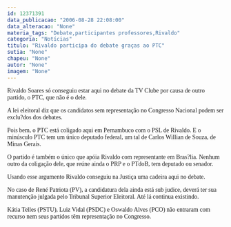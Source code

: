 ```yaml
---
id: 12371391
data_publicacao: "2006-08-28 22:08:00"
data_alteracao: "None"
materia_tags: "Debate,participantes professores,Rivaldo"
categoria: "Notícias"
titulo: "Rivaldo participa do debate graças ao PTC"
sutia: "None"
chapeu: "None"
autor: "None"
imagem: "None"
---
```

<p><P><FONT face=Verdana>Rivaldo Soares só conseguiu estar aqui no debate da TV Clube por causa de outro partido, o PTC, que não é o dele.</FONT></P></p>
<p><P><FONT face=Verdana>A lei eleitoral diz que os candidatos sem representação no Congresso Nacional podem ser exclu?dos dos debates.</FONT></P></p>
<p><P><FONT face=Verdana>Pois bem, o PTC está coligado aqui em Pernambuco com o PSL de Rivaldo. E o minúsculo PTC tem um único deputado federal, um tal de Carlos Willian de Souza, de Minas Gerais. </FONT></P></p>
<p><P><FONT face=Verdana>O partido é também o único que apóia Rivaldo com representante em Bras?lia. Nenhum outro da coligação dele, que reúne ainda o PRP e o PTdoB, tem deputado ou senador.</FONT></P></p>
<p><P><FONT face=Verdana>Usando esse argumento Rivaldo conseguiu na Justiça uma cadeira aqui no debate.</FONT></P></p>
<p><P><FONT face=Verdana>No caso de René Patriota (PV), a candidatura dela ainda está sub judice, deverá ter sua manutenção julgada pelo Tribunal Superior Eleitoral. Até lá continua existindo.</FONT></P></p>
<p><P><FONT face=Verdana>Kátia Telles (PSTU), Luiz Vidal (PSDC) e Oswaldo Alves (PCO) não entraram com recurso nem seus partidos têm representação no Congresso.</FONT></P> </p>
